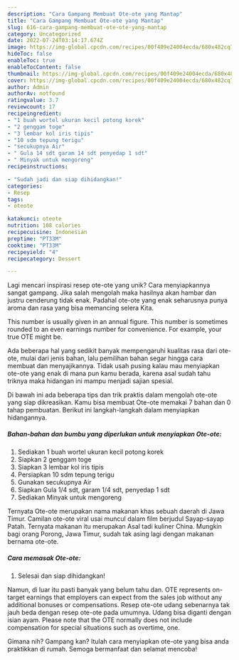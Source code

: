 ```yaml
---
description: "Cara Gampang Membuat Ote-ote yang Mantap"
title: "Cara Gampang Membuat Ote-ote yang Mantap"
slug: 616-cara-gampang-membuat-ote-ote-yang-mantap
category: Uncategorized
date: 2022-07-24T03:14:17.674Z
image: https://img-global.cpcdn.com/recipes/00f409e24004ecda/680x482cq70/ote-ote-foto-resep-utama.jpg
hideToc: false
enableToc: true
enableTocContent: false
thumbnail: https://img-global.cpcdn.com/recipes/00f409e24004ecda/680x482cq70/ote-ote-foto-resep-utama.jpg
cover: https://img-global.cpcdn.com/recipes/00f409e24004ecda/680x482cq70/ote-ote-foto-resep-utama.jpg
author: Admin
authorAv: notfound
ratingvalue: 3.7
reviewcount: 17
recipeingredient:
- "1 buah wortel ukuran kecil potong korek"
- "2 genggam toge"
- "3 lembar kol iris tipis"
- "10 sdm tepung terigu"
- "secukupnya Air"
- " Gula 14 sdt garam 14 sdt penyedap 1 sdt"
- " Minyak untuk mengoreng"
recipeinstructions:

- "Sudah jadi dan siap dihidangkan!"
categories:
- Resep
tags:
- oteote

katakunci: oteote 
nutrition: 108 calories
recipecuisine: Indonesian
preptime: "PT33M"
cooktime: "PT33M"
recipeyield: "4"
recipecategory: Dessert

---
```





Lagi mencari inspirasi resep ote-ote yang unik? Cara menyiapkannya sangat gampang. Jika salah mengolah maka hasilnya akan hambar dan justru cenderung tidak enak. Padahal ote-ote yang enak seharusnya punya aroma dan rasa yang bisa memancing selera Kita.





This number is usually given in an annual figure. This number is sometimes rounded to an even earnings number for convenience. For example, your true OTE might be.

Ada beberapa hal yang sedikit banyak mempengaruhi kualitas rasa dari ote-ote, mulai dari jenis bahan, lalu pemilihan bahan segar hingga cara membuat dan menyajikannya. Tidak usah pusing kalau mau menyiapkan ote-ote yang enak di mana pun kamu berada, karena asal sudah tahu triknya maka hidangan ini mampu menjadi sajian spesial.






Di bawah ini ada beberapa tips dan trik praktis dalam mengolah ote-ote yang siap dikreasikan. Kamu bisa membuat Ote-ote memakai 7 bahan dan 0 tahap pembuatan. Berikut ini langkah-langkah dalam menyiapkan hidangannya.

<!--inarticleads1-->

##### Bahan-bahan dan bumbu yang diperlukan untuk menyiapkan Ote-ote:

1. Sediakan 1 buah wortel ukuran kecil potong korek
1. Siapkan 2 genggam toge
1. Siapkan 3 lembar kol iris tipis
1. Persiapkan 10 sdm tepung terigu
1. Gunakan secukupnya Air
1. Siapkan  Gula 1/4 sdt, garam 1/4 sdt, penyedap 1 sdt
1. Sediakan  Minyak untuk mengoreng


Ternyata Ote-ote merupakan nama makanan khas sebuah daerah di Jawa Timur. Camilan ote-ote viral usai muncul dalam film berjudul Sayap-sayap Patah. Ternyata makanan itu merupakan Asal tadi kuliner China. Mungkin bagi orang Porong, Jawa Timur, sudah tak asing lagi dengan makanan bernama ote-ote. 

<!--inarticleads2-->

##### Cara memasak Ote-ote:


1. Selesai dan siap dihidangkan!

Namun, di luar itu pasti banyak yang belum tahu dan. OTE represents on-target earnings that employers can expect from the sales job without any additional bonuses or compensations. Resep ote-ote udang sebenarnya tak jauh beda dengan resep ote-ote pada umumnya. Udang bisa diganti dengan isian ayam. Please note that the OTE normally does not include compensation for special situations such as overtime, one. 

Gimana nih? Gampang kan? Itulah cara menyiapkan ote-ote yang bisa anda praktikkan di rumah. Semoga bermanfaat dan selamat mencoba!
